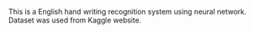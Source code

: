 This is a English hand writing recognition system using neural network. Dataset was used from Kaggle website.
